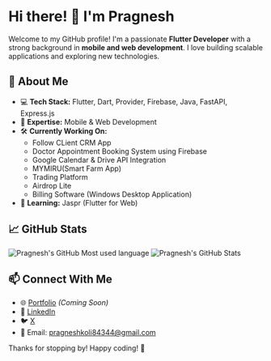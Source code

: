# Hi there! 👋 I'm Pragnesh

Welcome to my GitHub profile! I'm a passionate **Flutter Developer** with a strong background in **mobile and web development**. I love building scalable applications and exploring new technologies.

## 🚀 About Me
- 💻 **Tech Stack:** Flutter, Dart, Provider, Firebase, Java, FastAPI, Express.js
- 📱 **Expertise:** Mobile & Web Development
- 🛠 **Currently Working On:**
  - Follow CLient CRM App
  - Doctor Appointment Booking System using Firebase
  - Google Calendar & Drive API Integration
  - MYMIRU(Smart Farm App)
  - Trading Platform
  - Airdrop Lite
  - Billing Software (Windows Desktop Application)
- 📖 **Learning:** Jaspr (Flutter for Web)

## 📈 GitHub Stats
![Pragnesh's GitHub Most used language](https://github-readme-stats.vercel.app/api/top-langs?username=pragneshkoli&show_icons=true&theme=radical)
![Pragnesh's GitHub Stats](https://github-readme-stats.vercel.app/api?username=pragneshkoli&show_icons=true&theme=radical)

## 📫 Connect With Me
- 🌐 [Portfolio](#) *(Coming Soon)*
- 🔗 [LinkedIn](https://www.linkedin.com/in/pragnesh-kolipatel-385133213/)
- 🐦 [X](https://x.com/PragneshKoli)
- 📧 Email: pragneshkoli84344@gmail.com

Thanks for stopping by! Happy coding! 🚀


